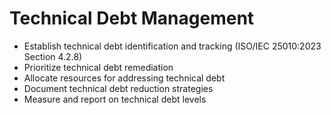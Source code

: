 # Technical Debt Management

- Establish technical debt identification and tracking (ISO/IEC 25010:2023 Section 4.2.8)
- Prioritize technical debt remediation
- Allocate resources for addressing technical debt
- Document technical debt reduction strategies
- Measure and report on technical debt levels